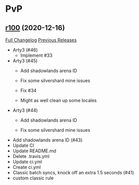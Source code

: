 # <DBM> PvP

## [r100](https://github.com/DeadlyBossMods/DBM-PvP/tree/r100) (2020-12-16)
[Full Changelog](https://github.com/DeadlyBossMods/DBM-PvP/compare/r99...r100) [Previous Releases](https://github.com/DeadlyBossMods/DBM-PvP/releases)

- Arty3 (#46)  
    * Implement #33  
- Arty3 (#45)  
    * Add shadowlands arena ID  
    * Fix some silvershard mine issues  
    * Fix #34  
    * Might as well clean up some locales  
- Arty3 (#44)  
    * Add shadowlands arena ID  
    * Fix some silvershard mine issues  
- Add shadowlands arena ID (#43)  
- Update CI  
- Update README.md  
- Delete .travis.yml  
- Update ci.yml  
- Create ci.yml  
- Classic batch syncs, knock off an extra 1.5 seconds (#41)  
- custom classic rule  
